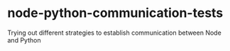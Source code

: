 # node-python-communication-tests
 Trying out different strategies to establish communication between Node and Python
